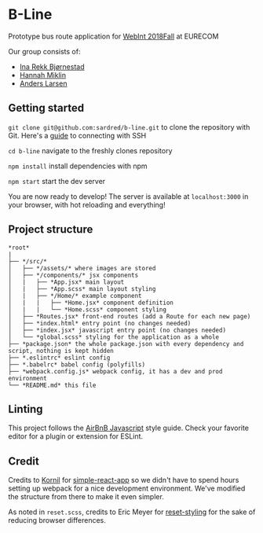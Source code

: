 # B-Line

Prototype bus route application for [WebInt 2018Fall](http://www.eurecom.fr/en/course/WebInt-2018Fall) at EURECOM

Our group consists of:

- [Ina Rekk Bjørnestad](https://github.com/iinus)
- [Hannah Miklin](https://github.com/hffmiklin)
- [Anders Larsen](https://github.com/sardred)

## Getting started

`git clone git@github.com:sardred/b-line.git` to clone the repository with Git. Here's a [guide](https://help.github.com/articles/connecting-to-github-with-ssh/) to connecting with SSH

`cd b-line` navigate to the freshly clones repository

`npm install` install dependencies with npm

`npm start` start the dev server

You are now ready to develop! The server is available at `localhost:3000` in your browser, with hot reloading and everything!

## Project structure

```none
*root*
|
├── */src/*
│   ├── */assets/* where images are stored
│   ├── */components/* jsx components
│   |   ├── *App.jsx* main layout
│   |   ├── *App.scss* main layout styling
│   |   ├── */Home/* example component
│   |   |   ├── *Home.jsx* component definition
│   |   |   └── *Home.scss* component styling
│   ├── *Routes.jsx* front-end routes (add a Route for each new page)
│   ├── *index.html* entry point (no changes needed)
│   ├── *index.jsx* javascript entry point (no changes needed)
│   └── *global.scss* styling for the application as a whole
├── *package.json* the whole package.json with every dependency and script, nothing is kept hidden
├── *.eslintrc* eslint config
├── *.babelrc* babel config (polyfills)
├── *webpack.config.js* webpack config, it has a dev and prod environment
└── *README.md* this file
```

## Linting

This project follows the [AirBnB Javascript](https://github.com/airbnb/javascript) style guide. Check your favorite editor for a plugin or extension for ESLint.

## Credit

Credits to [Kornil](https://github.com/Kornil) for [simple-react-app](https://github.com/Kornil/simple-react-app) so we didn't have to spend hours setting up webpack for a nice development environment. We've modified the structure from there to make it even simpler.

As noted in `reset.scss`, credits to Eric Meyer for [reset-styling](http://meyerweb.com/eric/tools/css/reset/) for the sake of reducing browser differences.
